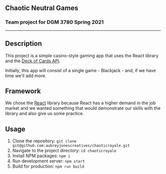 ## Chaotic Neutral Games
### Team project for DGM 3780 Spring 2021
---

## Description

This project is a simple casino-style gaming app that uses the React library and the [Deck of Cards API](http://deckofcardsapi.com/).

Initially, this app will consist of a single game - Blackjack - and, if we have time we'll add more.

## Framework

We chose the [React](https://reactjs.org) library because React has a higher demand in the job market and we wanted something that would demonstrate our skills with the library and also give us some practice.

## Usage

1. Clone the repository:  `git clone git@github.com:aubreyjonescreatives/chaoticroyale.git`
2. Navigate to the project directory: `cd chaoticroyale`
3. Install NPM packages: `npm i`
4. Run development server: `npm start`
5. Build for production: `npm run build`

